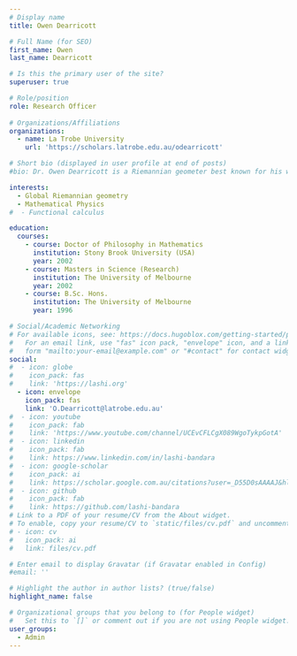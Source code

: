 ```yaml
---
# Display name
title: Owen Dearricott 

# Full Name (for SEO)
first_name: Owen
last_name: Dearricott

# Is this the primary user of the site?
superuser: true

# Role/position
role: Research Officer 
 
# Organizations/Affiliations
organizations:
  - name: La Trobe University
    url: 'https://scholars.latrobe.edu.au/odearricott'

# Short bio (displayed in user profile at end of posts)
#bio: Dr. Owen Dearricott is a Riemannian geometer best known for his work in constructing metrics of positive sectional curvature on manifolds in dimension seven. He has also made contributions to the study of isoparametric hypersurfaces in spheres in connection with his work on n-Sasakian manifolds and found new inhomogeneous Einstein manifolds through Quaternion-Sasakian reduction.  More recently he has constructed several ASD Einstein spaces.

interests:
  - Global Riemannian geometry
  - Mathematical Physics
#  - Functional calculus

education:
  courses:
    - course: Doctor of Philosophy in Mathematics
      institution: Stony Brook University (USA)
      year: 2002
    - course: Masters in Science (Research)
      institution: The University of Melbourne
      year: 2002
    - course: B.Sc. Hons.
      institution: The University of Melbourne
      year: 1996

# Social/Academic Networking
# For available icons, see: https://docs.hugoblox.com/getting-started/page-builder/#icons
#   For an email link, use "fas" icon pack, "envelope" icon, and a link in the
#   form "mailto:your-email@example.com" or "#contact" for contact widget.
social:
#  - icon: globe
#    icon_pack: fas
#    link: 'https://lashi.org'
  - icon: envelope
    icon_pack: fas
    link: 'O.Dearricott@latrobe.edu.au'
#  - icon: youtube
#    icon_pack: fab
#    link: 'https://www.youtube.com/channel/UCEvCFLCgX089WgoTykpGotA'
#  - icon: linkedin
#    icon_pack: fab
#    link: https://www.linkedin.com/in/lashi-bandara
#  - icon: google-scholar
#    icon_pack: ai
#    link: https://scholar.google.com.au/citations?user=_D55D0sAAAAJ&hl=en
#  - icon: github
#    icon_pack: fab
#    link: https://github.com/lashi-bandara
# Link to a PDF of your resume/CV from the About widget.
# To enable, copy your resume/CV to `static/files/cv.pdf` and uncomment the lines below.
# - icon: cv
#   icon_pack: ai
#   link: files/cv.pdf

# Enter email to display Gravatar (if Gravatar enabled in Config)
#email: ''

# Highlight the author in author lists? (true/false)
highlight_name: false

# Organizational groups that you belong to (for People widget)
#   Set this to `[]` or comment out if you are not using People widget.
user_groups:
  - Admin
---
```

